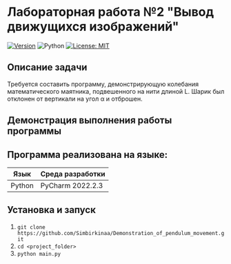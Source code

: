 # Лабораторная работа №2 "Вывод движущихся изображений"


[![Version](https://img.shields.io/badge/Version-1.0.0-darkblue.svg)](https://github.com/Simbirkinaa/Demonstration_of_pendulum_movement)
![Python](https://img.shields.io/badge/Python-3.9-lightgrey)
[![License: MIT ](https://img.shields.io/badge/License-MIT-lightgreen.svg)](https://opensource.org/licenses/MIT)

## Описание задачи
Требуется составить программу, демонстрирующую колебания математического маятника, подвешенного на нити длиной L. Шарик был отклонен от вертикали на угол α и отброшен.

## Демонстрация выполнения работы программы


## Программа реализована на языке:

| Язык | Среда разработки | 
| ------ |  ------ |
| Python | PyCharm 2022.2.3 |

## Установка и запуск
1. ```git clone https://github.com/Simbirkinaa/Demonstration_of_pendulum_movement.git```
2. ```cd <project_folder>```
3. ```python main.py```
